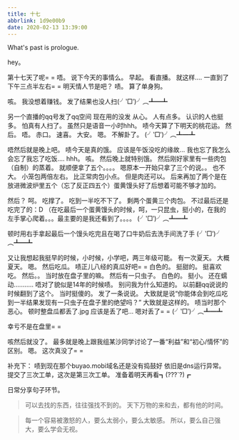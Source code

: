 ```yaml
---
title: 十七
abbrlink: 1d9e00b9
date: 2020-02-13 13:39:00
---
```

What's past is prologue.

<!--more-->hey。
第十七天了呢= =
唔。
说下今天的事情么。
早起。
看直播。
就这样....
一直到了下午三点半左右= =
明天情人节是吧？
啧。
算了单身狗。

咳。
我没想着赚钱。
发了结果也没人扫(╯‵□′)╯︵┻━┻

另一个直播的qq号发了qq空间
现在用的没发
从心。
人有点多。
认识的人也挺多。
怕真有人扫了。
虽然只是语音一小时hhh。
啧今天算了下明天的桃花运。
然后。
唔。
赤口。
速喜。
大安。
嗯。
不解卦了。
(╯‵□′)╯︵┻━┻

唔然后就是晚上吧。
啧今天是真的饿。
应该是午饭没吃的缘故...
我也忘了我怎么会忘了我忘了吃饭....
hhh。
咳。
然后晚上就特别饿。
然后刚好家里有一些肉包（自制）的蒸着。
就顺便拿了五个。。。。
嗯原本一开始只拿了三个的说。。
也不大。
小笼包两倍左右。
比正常肉包小点。
但是肉还可以。
后来再加了两个是在放进微波炉里五个（忘了反正四五个）蛋黄馒头好了后想着可能不够才加的。

然后？
呵。
吃撑了。
吃到一半吃不下了。
剩两个蛋黄三个肉包。
不过最后还是吃完了的：D
（在吃最后一个蛋黄馒头的时候，呵，一只昆虫，挺小的，在我的左手掌心爬着。。。最主要的是我还看到了。。。。
(╯‵□′)╯︵┻━┻

顿时用右手拿起最后一个馒头吃完且在喝了口牛奶后去洗手间洗了手
(╯‵□′)╯︵┻━┻

又让我想起我挺早的时候，小时候，小学吧，两三年级可能。
有一次夏天。
大概夏天。
嗯。
然后吃瓜。
啧正儿八经的真瓜好吧= =
白色的。
挺甜的。
挺喜欢吃。
然后。。
当时放在盘子里的嘛。
然后有一只虫子。
白色的。
挺小。
还在蠕动...........
唔对了貌似是14年的时候啧。
别问我为什么知道的。
以前翻qq说说的时候翻到了这个。
当时挺傻的。
发了一条说说。
大致就是说“你能体会到吃瓜吃到一半结果发现有一只虫子在盘子里的绝望吗？”
大致就是这样的。
啧当时那个恶心。
顿时整盘瓜都丢了.jpg
应该是丢了吧...
嗯对丢了= =
(╯‵□′)╯︵┻━┻

幸亏不是在盘里= =

咳然后就没了。
最多就是晚上跟我组某沙同学讨论了一番“利益”和“初心/情怀”的区别。
嗯。
这次真没了= =

补充下：
啧到现在那个buyao.mobi域名还是没有捣鼓好
依旧是dns运行异常。
提交了三次工单，这次是第三次工单。
准备着明天再看┓(???`?)┏

日常分享句子环节。

> 可以去找的东西，往往强找不到的。
> 天下万物的来和去，都有他的时间。



> 每一个容易被激怒的人，要么太弱小，要么太敏感。
> 所以，要么自己强大，要么学会无视。


[1]: https://wansz.xyz/usr/uploads/2020/02/1225267484.png